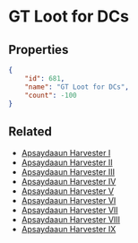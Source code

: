 # GT Loot for DCs

<no description available>

## Properties

```json
{
    "id": 681,
    "name": "GT Loot for DCs",
    "count": -100
}
```

## Related

- [Apsaydaaun Harvester I](../items/19964-apsaydaaun-harvester-i.md)
- [Apsaydaaun Harvester II](../items/19965-apsaydaaun-harvester-ii.md)
- [Apsaydaaun Harvester III](../items/19966-apsaydaaun-harvester-iii.md)
- [Apsaydaaun Harvester IV](../items/19967-apsaydaaun-harvester-iv.md)
- [Apsaydaaun Harvester V](../items/19968-apsaydaaun-harvester-v.md)
- [Apsaydaaun Harvester VI](../items/19969-apsaydaaun-harvester-vi.md)
- [Apsaydaaun Harvester VII](../items/19970-apsaydaaun-harvester-vii.md)
- [Apsaydaaun Harvester VIII](../items/19971-apsaydaaun-harvester-viii.md)
- [Apsaydaaun Harvester IX](../items/19972-apsaydaaun-harvester-ix.md)

